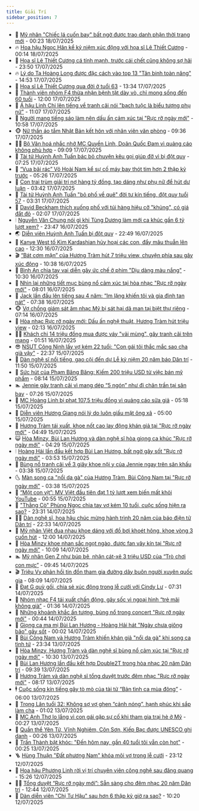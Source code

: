 ```yaml
---
title: Giải Trí
sidebar_position: 7
---
```


<!-- dantri-giai-tri:START -->
- 🤩 [Mỹ nhân &quot;Chiếc lá cuốn bay&quot; bất ngờ được trao danh phận thời trang mới](https://dantri.com.vn/giai-tri/my-nhan-chiec-la-cuon-bay-bat-ngo-duoc-trao-danh-phan-thoi-trang-moi-20250717173124635.htm) - 00:23 18/07/2025
- 🔥 [Hoa hậu Ngọc Hân kể kỷ niệm xúc động với họa sĩ Lê Thiết Cương](https://dantri.com.vn/giai-tri/hoa-hau-ngoc-han-ke-ky-niem-xuc-dong-voi-hoa-si-le-thiet-cuong-20250718040748813.htm) - 00:14 18/07/2025
- 🚀 [Họa sĩ Lê Thiết Cương cá tính mạnh, trước cái chết cũng không sợ hãi](https://dantri.com.vn/giai-tri/hoa-si-le-thiet-cuong-ca-tinh-manh-truoc-cai-chet-cung-khong-so-hai-20250718014311404.htm) - 23:50 17/07/2025
- 🔥 [Lý do Tạ Hoàng Long được đặc cách vào top 13 &quot;Tân binh toàn năng&quot;](https://dantri.com.vn/giai-tri/ly-do-ta-hoang-long-duoc-dac-cach-vao-top-13-tan-binh-toan-nang-20250717192454995.htm) - 14:53 17/07/2025
- 🌈 [Họa sĩ Lê Thiết Cương qua đời ở tuổi 63](https://dantri.com.vn/giai-tri/hoa-si-le-thiet-cuong-qua-doi-o-tuoi-63-20250717202319992.htm) - 13:34 17/07/2025
- 📝 [Thành viên nhóm F4 thừa nhận bệnh tật dày vò, chỉ mong sống đến 60 tuổi](https://dantri.com.vn/giai-tri/thanh-vien-nhom-f4-thua-nhan-benh-tat-day-vo-chi-mong-song-den-60-tuoi-20250717101526567.htm) - 12:00 17/07/2025
- 💪 [Á hậu Linh Chi lên tiếng về tranh cãi nói &quot;bạch tuộc là biểu tượng phụ nữ&quot;](https://dantri.com.vn/giai-tri/a-hau-linh-chi-len-tieng-ve-tranh-cai-noi-bach-tuoc-la-bieu-tuong-phu-nu-20250717161007271.htm) - 11:07 17/07/2025
- 🤡 [Người mang tiếng sáo làm nên dấu ấn cảm xúc tại &quot;Rực rỡ ngày mới&quot;](https://dantri.com.vn/giai-tri/nguoi-mang-tieng-sao-lam-nen-dau-an-cam-xuc-tai-ruc-ro-ngay-moi-20250717120909993.htm) - 10:58 17/07/2025
- 🐵 [Nữ thần áo tắm Nhật Bản kết hôn với nhân viên văn phòng](https://dantri.com.vn/giai-tri/nu-than-ao-tam-nhat-ban-ket-hon-voi-nhan-vien-van-phong-20250717153320310.htm) - 09:36 17/07/2025
- 🧑‍🏫 [Bộ Văn hoá nhắc nhở MC Quyền Linh, Doãn Quốc Đam vì quảng cáo không phù hợp](https://dantri.com.vn/giai-tri/bo-van-hoa-nhac-nho-mc-quyen-linh-doan-quoc-dam-vi-quang-cao-khong-phu-hop-20250717143126204.htm) - 09:09 17/07/2025
- 💂 [Tài tử Huỳnh Anh Tuấn bác bỏ chuyện kêu gọi giúp đỡ vì bị đột quỵ](https://dantri.com.vn/giai-tri/tai-tu-huynh-anh-tuan-bac-bo-chuyen-keu-goi-giup-do-vi-bi-dot-quy-20250717122229712.htm) - 07:25 17/07/2025
- 🤠 [“Vua bãi rác” Võ Hoài Nam kể sự cố máy bay thót tim hơn 2 thập kỷ trước](https://dantri.com.vn/giai-tri/vua-bai-rac-vo-hoai-nam-ke-su-co-may-bay-thot-tim-hon-2-thap-ky-truoc-20250716163737286.htm) - 05:26 17/07/2025
- 🫶 [Con trai trùm giải trí nợ hàng tỷ đồng, tạo dáng như phụ nữ để hút dư luận](https://dantri.com.vn/giai-tri/con-trai-trum-giai-tri-no-hang-ty-dong-tao-dang-nhu-phu-nu-de-hut-du-luan-20250716110038473.htm) - 03:42 17/07/2025
- 🦏 [Tài tử Huỳnh Anh Tuấn &quot;bỏ phố về quê&quot; đời tư kín tiếng, đột quỵ tuổi 57](https://dantri.com.vn/giai-tri/tai-tu-huynh-anh-tuan-bo-pho-ve-que-doi-tu-kin-tieng-dot-quy-tuoi-57-20250717095800176.htm) - 03:31 17/07/2025
- 🧰 [David Beckham thích xuống phố với túi hàng hiệu cỡ &quot;khủng&quot;, có giá đắt đỏ](https://dantri.com.vn/giai-tri/david-beckham-thich-xuong-pho-voi-tui-hang-hieu-co-khung-co-gia-dat-do-20250710085621587.htm) - 02:07 17/07/2025
- 🕯 [Nguyễn Văn Chung nói gì khi Tùng Dương làm mới ca khúc gần 6 tỷ lượt xem?](https://dantri.com.vn/giai-tri/nguyen-van-chung-noi-gi-khi-tung-duong-lam-moi-ca-khuc-gan-6-ty-luot-xem-20250716234026410.htm) - 23:47 16/07/2025
- 🌏 [Diễn viên Huỳnh Anh Tuấn bị đột quỵ](https://dantri.com.vn/giai-tri/dien-vien-huynh-anh-tuan-bi-dot-quy-20250716222312169.htm) - 22:49 16/07/2025
- 🌈 [Kanye West tố Kim Kardashian hủy hoại các con, đẩy mâu thuẫn lên cao](https://dantri.com.vn/giai-tri/kanye-west-to-kim-kardashian-huy-hoai-cac-con-day-mau-thuan-len-cao-20250714144057781.htm) - 12:30 16/07/2025
- 🎬 [“Bát cơm mặn” của Hương Tràm hút 7 triệu view, chuyện phía sau gây xúc động](https://dantri.com.vn/giai-tri/bat-com-man-cua-huong-tram-hut-7-trieu-view-chuyen-phia-sau-gay-xuc-dong-20250716172736207.htm) - 10:38 16/07/2025
- 👀 [Bình An chia tay vai diễn gây ức chế ở phim &quot;Dịu dàng màu nắng&quot;](https://dantri.com.vn/giai-tri/binh-an-chia-tay-vai-dien-gay-uc-che-o-phim-diu-dang-mau-nang-20250716154002149.htm) - 10:30 16/07/2025
- 🧰 [Nhìn lại những tiết mục bùng nổ cảm xúc tại hòa nhạc &quot;Rực rỡ ngày mới&quot;](https://dantri.com.vn/giai-tri/nhin-lai-nhung-tiet-muc-bung-no-cam-xuc-tai-hoa-nhac-ruc-ro-ngay-moi-20250715140140457.htm) - 08:01 16/07/2025
- 🧰 [Jack lần đầu lên tiếng sau 4 năm: “Im lặng khiến tôi và gia đình tan nát”](https://dantri.com.vn/giai-tri/jack-lan-dau-len-tieng-sau-4-nam-im-lang-khien-toi-va-gia-dinh-tan-nat-20250716140750836.htm) - 07:38 16/07/2025
- 🐵 [Vợ chồng giám sát âm nhạc Mỹ bị sát hại dã man tại biệt thự riêng](https://dantri.com.vn/giai-tri/vo-chong-giam-sat-am-nhac-my-bi-sat-hai-da-man-tai-biet-thu-rieng-20250716135730368.htm) - 07:14 16/07/2025
- 🐘 [Hòa nhạc Rực rỡ ngày mới: Dấu ấn nghệ thuật, Hương Tràm hút triệu view](https://dantri.com.vn/giai-tri/hoa-nhac-ruc-ro-ngay-moi-dau-an-nghe-thuat-huong-tram-hut-trieu-view-20250714230836954.htm) - 02:13 16/07/2025
- 🧑‍💻 [Khách chi 14 triệu đồng mua được váy &quot;vải mùng&quot;, gây tranh cãi trên mạng](https://dantri.com.vn/giai-tri/khach-chi-14-trieu-dong-mua-duoc-vay-vai-mung-gay-tranh-cai-tren-mang-20250715134341449.htm) - 01:51 16/07/2025
- 😎 [NSƯT Công Ninh lấy vợ kém 22 tuổi: &quot;Con gái tôi thắc mắc sao cha già vậy&quot;](https://dantri.com.vn/giai-tri/nsut-cong-ninh-lay-vo-kem-22-tuoi-con-gai-toi-thac-mac-sao-cha-gia-vay-20250711003519368.htm) - 22:37 15/07/2025
- 🧰 [Dàn nghệ sĩ nổi tiếng, gạo cội đến dự Lễ kỷ niệm 20 năm báo Dân trí](https://dantri.com.vn/giai-tri/dan-nghe-si-noi-tieng-gao-coi-den-du-le-ky-niem-20-nam-bao-dan-tri-20250715174505997.htm) - 11:50 15/07/2025
- 🧰 [Sức hút của Phạm Băng Băng: Kiếm 200 triệu USD từ việc bán mỹ phẩm](https://dantri.com.vn/giai-tri/suc-hut-cua-pham-bang-bang-kiem-200-trieu-usd-tu-viec-ban-my-pham-20250715113008849.htm) - 08:14 15/07/2025
- 🏊 [Jennie gây tranh cãi vì mang dép “5 ngón” như đi chân trần tại sân bay](https://dantri.com.vn/giai-tri/jennie-gay-tranh-cai-vi-mang-dep-5-ngon-nhu-di-chan-tran-tai-san-bay-20250714014036810.htm) - 07:26 15/07/2025
- 🌋 [MC Hoàng Linh bị phạt 107,5 triệu đồng vì quảng cáo sữa giả](https://dantri.com.vn/giai-tri/mc-hoang-linh-bi-phat-1075-trieu-dong-vi-quang-cao-sua-gia-20250715115812020.htm) - 05:18 15/07/2025
- 🔭 [Diễn viên Hương Giang nói lý do luôn giấu mặt ông xã](https://dantri.com.vn/giai-tri/dien-vien-huong-giang-noi-ly-do-luon-giau-mat-ong-xa-20250715001416763.htm) - 05:00 15/07/2025
- 📝 [Hương Tràm tái xuất, khoe nốt cao lay động khán giả tại &quot;Rực rỡ ngày mới&quot;](https://dantri.com.vn/giai-tri/huong-tram-tai-xuat-khoe-not-cao-lay-dong-khan-gia-tai-ruc-ro-ngay-moi-20250715103628628.htm) - 04:49 15/07/2025
- 😺 [Hòa Minzy, Bùi Lan Hương và dàn nghệ sĩ hòa giọng ca khúc &quot;Rực rỡ ngày mới&quot;](https://dantri.com.vn/giai-tri/hoa-minzy-bui-lan-huong-va-dan-nghe-si-hoa-giong-ca-khuc-ruc-ro-ngay-moi-20250715092808261.htm) - 04:29 15/07/2025
- 🕯 [Hoàng Hải lần đầu kết hợp Bùi Lan Hương, bất ngờ gây sốt &quot;Rực rỡ ngày mới&quot;](https://dantri.com.vn/giai-tri/hoang-hai-lan-dau-ket-hop-bui-lan-huong-bat-ngo-gay-sot-ruc-ro-ngay-moi-20250715091934228.htm) - 03:53 15/07/2025
- 🦄 [Bùng nổ tranh cãi về 3 giây khoe nội y của Jennie ngay trên sân khấu](https://dantri.com.vn/giai-tri/bung-no-tranh-cai-ve-3-giay-khoe-noi-y-cua-jennie-ngay-tren-san-khau-20250715091234511.htm) - 03:38 15/07/2025
- 🌜 [Màn song ca &quot;nổi da gà&quot; của Hương Tràm, Bùi Công Nam tại &quot;Rực rỡ ngày mới&quot;](https://dantri.com.vn/giai-tri/man-song-ca-noi-da-ga-cua-huong-tram-bui-cong-nam-tai-ruc-ro-ngay-moi-20250715100320495.htm) - 03:38 15/07/2025
- 👹 [“Một con vịt”: MV Việt đầu tiên đạt 1 tỷ lượt xem biến mất khỏi YouTube](https://dantri.com.vn/giai-tri/mot-con-vit-mv-viet-dau-tien-dat-1-ty-luot-xem-bien-mat-khoi-youtube-20250714233937600.htm) - 00:55 15/07/2025
- 🚀 [&quot;Thằng Cò&quot; Phùng Ngọc chia tay vợ kém 10 tuổi, cuộc sống hiện ra sao?](https://dantri.com.vn/giai-tri/thang-co-phung-ngoc-chia-tay-vo-kem-10-tuoi-cuoc-song-hien-ra-sao-20250714200125515.htm) - 23:31 14/07/2025
- 🧑‍💻 [Dàn nghệ sĩ, hoa hậu chúc mừng hành trình 20 năm của báo điện tử Dân trí](https://dantri.com.vn/giai-tri/dan-nghe-si-hoa-hau-chuc-mung-hanh-trinh-20-nam-cua-bao-dien-tu-dan-tri-20250713064837343.htm) - 22:33 14/07/2025
- 🦩 [Mỹ nhân Việt đua nhau khoe dáng với đồ bơi khoét hông, khoe vòng 3 cuốn hút](https://dantri.com.vn/giai-tri/my-nhan-viet-dua-nhau-khoe-dang-voi-do-boi-khoet-hong-khoe-vong-3-cuon-hut-20250714105229086.htm) - 12:00 14/07/2025
- 💫 [Hòa Minzy khoe nhan sắc ngọt ngào, được fan vây kín tại &quot;Rực rỡ ngày mới&quot;](https://dantri.com.vn/giai-tri/hoa-minzy-khoe-nhan-sac-ngot-ngao-duoc-fan-vay-kin-tai-ruc-ro-ngay-moi-20250714152029898.htm) - 10:09 14/07/2025
- 🏊 [Mỹ nhân Gen Z như búp bê, nhận cát-xê 3 triệu USD của “Trò chơi con mực”](https://dantri.com.vn/giai-tri/my-nhan-gen-z-nhu-bup-be-nhan-cat-xe-3-trieu-usd-cua-tro-choi-con-muc-20250714094115676.htm) - 09:45 14/07/2025
- 🎬 [Triệu Vy phản hồi tin đồn tham gia đường dây buôn người xuyên quốc gia](https://dantri.com.vn/giai-tri/trieu-vy-phan-hoi-tin-don-tham-gia-duong-day-buon-nguoi-xuyen-quoc-gia-20250713164056831.htm) - 08:09 14/07/2025
- 💃 [Đạt G quỳ gối, chia sẻ xúc động trong lễ cưới với Cindy Lư](https://dantri.com.vn/giai-tri/dat-g-quy-goi-chia-se-xuc-dong-trong-le-cuoi-voi-cindy-lu-20250714101933775.htm) - 07:31 14/07/2025
- 🌊 [Nhóm nhạc F4 tái xuất chấn động, gây sốc vì ngoại hình “trẻ mãi không già”](https://dantri.com.vn/giai-tri/nhom-nhac-f4-tai-xuat-chan-dong-gay-soc-vi-ngoai-hinh-tre-mai-khong-gia-20250713171607150.htm) - 01:36 14/07/2025
- 🧰 [Những khoảnh khắc ấn tượng, bùng nổ trong concert &quot;Rực rỡ ngày mới&quot;](https://dantri.com.vn/giai-tri/nhung-khoanh-khac-an-tuong-bung-no-trong-concert-ruc-ro-ngay-moi-20250714040315618.htm) - 00:44 14/07/2025
- 🦣 [Giọng ca ma mị Bùi Lan Hương - Hoàng Hải hát &quot;Ngày chưa giông bão&quot; gây sốt](https://dantri.com.vn/giai-tri/giong-ca-ma-mi-bui-lan-huong-hoang-hai-hat-ngay-chua-giong-bao-gay-sot-20250714054616818.htm) - 00:02 14/07/2025
- 🥷 [Bùi Công Nam và Hương Tràm khiến khán giả &quot;nổi da gà&quot; khi song ca tình tứ](https://dantri.com.vn/giai-tri/bui-cong-nam-va-huong-tram-khien-khan-gia-noi-da-ga-khi-song-ca-tinh-tu-20250713220028330.htm) - 23:34 13/07/2025
- 🦏 [Hòa Minzy, Hương Tràm và dàn nghệ sĩ bùng nổ cảm xúc tại &quot;Rực rỡ ngày mới&quot;](https://dantri.com.vn/giai-tri/hoa-minzy-huong-tram-va-dan-nghe-si-bung-no-cam-xuc-tai-ruc-ro-ngay-moi-20250713155450145.htm) - 10:30 13/07/2025
- 🫶 [Bùi Lan Hương lần đầu kết hợp Double2T trong hòa nhạc 20 năm Dân trí](https://dantri.com.vn/giai-tri/bui-lan-huong-lan-dau-ket-hop-double2t-trong-hoa-nhac-20-nam-dan-tri-20250713144930543.htm) - 09:39 13/07/2025
- 💼 [Hương Tràm và dàn nghệ sĩ tổng duyệt trước đêm nhạc &quot;Rực rỡ ngày mới&quot;](https://dantri.com.vn/giai-tri/huong-tram-va-dan-nghe-si-tong-duyet-truoc-dem-nhac-ruc-ro-ngay-moi-20250713142350791.htm) - 08:17 13/07/2025
- 🕴 [Cuộc sống kín tiếng gây tò mò của tài tử “Bản tình ca mùa đông”](https://dantri.com.vn/giai-tri/cuoc-song-kin-tieng-gay-to-mo-cua-tai-tu-ban-tinh-ca-mua-dong-20250710142225267.htm) - 06:00 13/07/2025
- 🐲 [Trọng Lân tuổi 32: Không sợ vợ ghen “cảnh nóng”, hạnh phúc khi sắp làm cha](https://dantri.com.vn/giai-tri/trong-lan-tuoi-32-khong-so-vo-ghen-canh-nong-hanh-phuc-khi-sap-lam-cha-20250709132810023.htm) - 01:02 13/07/2025
- 🐘 [MC Anh Thơ lo lắng vì con gái gặp sự cố khi tham gia trại hè ở Mỹ](https://dantri.com.vn/giai-tri/mc-anh-tho-lo-lang-vi-con-gai-gap-su-co-khi-tham-gia-trai-he-o-my-20250713065115096.htm) - 00:27 13/07/2025
- 🤭 [Quần thể Yên Tử, Vĩnh Nghiêm, Côn Sơn, Kiếp Bạc được UNESCO ghi danh](https://dantri.com.vn/giai-tri/quan-the-yen-tu-vinh-nghiem-con-son-kiep-bac-duoc-unesco-ghi-danh-20250713001429286.htm) - 00:26 13/07/2025
- 💯 [Trấn Thành bật khóc: &quot;Đến hôm nay, gần 40 tuổi tôi vẫn còn hot&quot;](https://dantri.com.vn/giai-tri/tran-thanh-bat-khoc-den-hom-nay-gan-40-tuoi-toi-van-con-hot-20250713064917714.htm) - 00:25 13/07/2025
- 🪜 [Hùng Thuận &quot;Đất phương Nam&quot; khóa môi vợ trong lễ cưới](https://dantri.com.vn/giai-tri/hung-thuan-dat-phuong-nam-khoa-moi-vo-trong-le-cuoi-20250712214740777.htm) - 23:12 12/07/2025
- 👹 [Hoa hậu Phương Linh rời vị trí chuyên viên công nghệ sau đăng quang](https://dantri.com.vn/giai-tri/hoa-hau-phuong-linh-roi-vi-tri-chuyen-vien-cong-nghe-sau-dang-quang-20250712221316588.htm) - 15:26 12/07/2025
- 🧑‍🏫 [Tổng duyệt “Rực rỡ ngày mới”: Sẵn sàng cho đêm nhạc 20 năm Dân trí](https://dantri.com.vn/giai-tri/tong-duyet-ruc-ro-ngay-moi-san-sang-cho-dem-nhac-20-nam-dan-tri-20250712185703507.htm) - 12:44 12/07/2025
- 🐘 [Dàn diễn viên &quot;Chị Tư Hậu&quot; sau hơn 6 thập kỷ giờ ra sao?](https://dantri.com.vn/giai-tri/dan-dien-vien-chi-tu-hau-sau-hon-6-thap-ky-gio-ra-sao-20250710231308002.htm) - 10:20 12/07/2025<!-- dantri-giai-tri:END -->
